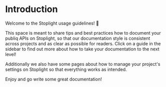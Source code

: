 # Introduction

Welcome to the Stoplight usage guidelines! 👋 

This space is meant to share tips and best practices how to document your publiq APIs on Stoplight, so that our documentation style is consistent across projects and as clear as possible for readers. Click on a guide in the sidebar to find out more about how to take your documentation to the next level!

Additionally we also have some pages about how to manage your project's settings on Stoplight so that everything works as intended.

Enjoy and go write some great documentation!
